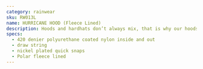 ```yaml
---
category: rainwear
sku: RW013L
name: HURRICANE HOOD (Fleece Lined)
description: Hoods and hardhats don’t always mix, that is why our hoods are removable. Avalable by request can be applied to any jacket.
specs:
  - 420 denier polyurethane coated nylon inside and out
  - draw string
  - nickel plated quick snaps
  - Polar fleece lined
---
```

